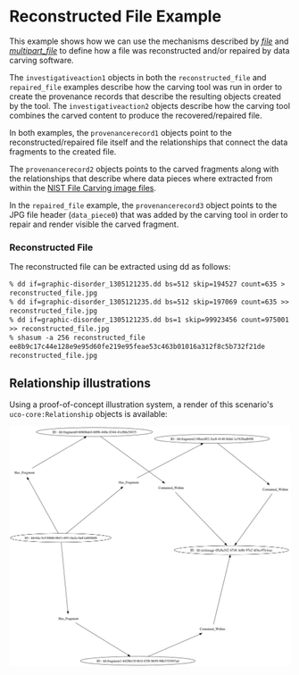 # Reconstructed File Example

This example shows how we can use the mechanisms described by [*file*](../file/) and
[*multipart_file*](../multipart_file/) to define how a file was reconstructed and/or repaired by
data carving software.

The `investigativeaction1` objects in both the `reconstructed_file` and `repaired_file` examples 
describe how the carving tool was run in order to create the provenance records that describe the 
resulting objects created by the tool. The `investigativeaction2` objects describe how the carving
tool combines the carved content to produce the recovered/repaired file.

In both examples, the `provenancerecord1` objects point to the reconstructed/repaired file itself
and the relationships that connect the data fragments to the created file.

The `provenancerecord2` objects points to the carved fragments along with the relationships that describe where 
data pieces where extracted from within the [NIST File Carving image files](https://www.nist.gov/itl/ssd/software-quality-group/computer-forensics-tool-testing-program-cftt/cftt-technical-0). 

In the `repaired_file` example, the `provenancerecord3` object points to the JPG file header (`data_piece0`) that was added
by the carving tool in order to repair and render visible the carved fragment.

### Reconstructed File

The reconstructed file can be extracted using dd as follows:

```
% dd if=graphic-disorder_1305121235.dd bs=512 skip=194527 count=635 > reconstructed_file.jpg
% dd if=graphic-disorder_1305121235.dd bs=512 skip=197069 count=635 >> reconstructed_file.jpg
% dd if=graphic-disorder_1305121235.dd bs=1 skip=99923456 count=975001 >> reconstructed_file.jpg
% shasum -a 256 reconstructed_file 
ee8b9c17c44e128e9e95d60fe219e95feae53c463b01016a312f8c5b732f21de  reconstructed_file.jpg
```


## Relationship illustrations

Using a proof-of-concept illustration system, a render of this scenario's `uco-core:Relationship` objects is available:

![figures/reconstructed_file-relationships.svg](figures/reconstructed_file-relationships.svg)

